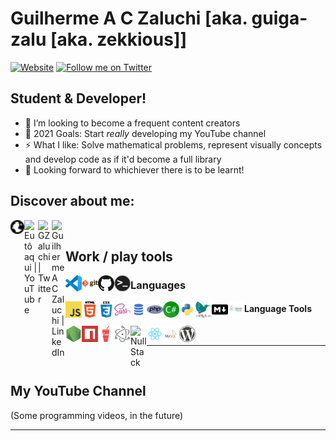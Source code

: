 # Guilherme A C Zaluchi [aka. guiga-zalu [aka. zekkious]]

[![Website](https://img.shields.io/website?label=guilherme.zaluchi.com.br&style=for-the-badge&url=https%3A%2F%2Fguilherme.zaluchi.com.br)][website]
[![Follow me on Twitter](https://img.shields.io/twitter/follow/GZaluchi?color=1DA1F2&logo=twitter&style=for-the-badge)][twitter_follow]

## Student & Developer!

- 👯 I’m looking to become a frequent content creators
- 🥅 2021 Goals: Start _really_ developing my YouTube channel
- ⚡ What I like: Solve mathematical problems, represent visually concepts and develop code as if it'd become a full library
- 🔭 Looking forward to whichiever there is to be learnt!

## Discover about me:

[<img align="left" alt="guilherme.zaluchi.com.br" width="22px" src="https://raw.githubusercontent.com/iconic/open-iconic/master/svg/globe.svg" />][website]
[<img align="left" alt="Eu tô aqui | YouTube" width="22px" src="https://cdn.jsdelivr.net/npm/simple-icons@v3/icons/youtube.svg" />][youtube]
[<img align="left" alt="GZaluchi | Twitter" width="22px" src="https://cdn.jsdelivr.net/npm/simple-icons@v3/icons/twitter.svg" />][twitter]
[<img align="left" alt="Guilherme A C Zaluchi | LinkedIn" width="22px" src="https://cdn.jsdelivr.net/npm/simple-icons@v3/icons/linkedin.svg" />][linkedin]

<br />

## Work / play tools

<img align="left" alt="Visual Studio Code" width="26px" src="https://raw.githubusercontent.com/github/explore/80688e429a7d4ef2fca1e82350fe8e3517d3494d/topics/visual-studio-code/visual-studio-code.png" />
<img align="left" alt="Git" width="26px" src="https://raw.githubusercontent.com/github/explore/80688e429a7d4ef2fca1e82350fe8e3517d3494d/topics/git/git.png" />
<img align="left" alt="GitHub" width="26px" src="https://raw.githubusercontent.com/github/explore/78df643247d429f6cc873026c0622819ad797942/topics/github/github.png" />
<img align="left" alt="Terminal" width="26px" src="https://raw.githubusercontent.com/github/explore/80688e429a7d4ef2fca1e82350fe8e3517d3494d/topics/terminal/terminal.png" />

### Languages

<img align="left" alt="JavaScript" width="26px" src="https://raw.githubusercontent.com/github/explore/80688e429a7d4ef2fca1e82350fe8e3517d3494d/topics/javascript/javascript.png" />
<img align="left" alt="HTML5" width="26px" src="https://raw.githubusercontent.com/github/explore/80688e429a7d4ef2fca1e82350fe8e3517d3494d/topics/html/html.png" />
<img align="left" alt="CSS3" width="26px" src="https://raw.githubusercontent.com/github/explore/80688e429a7d4ef2fca1e82350fe8e3517d3494d/topics/css/css.png" />
<img align="left" alt="Sass" width="26px" src="https://raw.githubusercontent.com/github/explore/80688e429a7d4ef2fca1e82350fe8e3517d3494d/topics/sass/sass.png" />
<img align="left" alt="SQL" width="26px" src="https://raw.githubusercontent.com/github/explore/80688e429a7d4ef2fca1e82350fe8e3517d3494d/topics/sql/sql.png" />
<img align="left" alt="PHP" width="26px" src="https://raw.githubusercontent.com/github/explore/ccc16358ac4530c6a69b1b80c7223cd2744dea83/topics/php/php.png" />
<img align="left" alt="C#" width="26px" src="https://raw.githubusercontent.com/github/explore/80688e429a7d4ef2fca1e82350fe8e3517d3494d/topics/csharp/csharp.png" />
<img align="left" alt="Python" width="26px" src="https://raw.githubusercontent.com/github/explore/80688e429a7d4ef2fca1e82350fe8e3517d3494d/topics/python/python.png" />
<img align="left" alt="LaTeX" width="26px" src="https://raw.githubusercontent.com/github/explore/80688e429a7d4ef2fca1e82350fe8e3517d3494d/topics/latex/latex.png" />
<img align="left" alt="Markdown" width="26px" src="https://raw.githubusercontent.com/github/explore/80688e429a7d4ef2fca1e82350fe8e3517d3494d/topics/markdown/markdown.png" />
<img align="left" alt="Java" width="26px" src="https://raw.githubusercontent.com/github/explore/80688e429a7d4ef2fca1e82350fe8e3517d3494d/topics/java/java.png" />

#### Language Tools

<img align="left" alt="Node.js" width="26px" src="https://raw.githubusercontent.com/github/explore/80688e429a7d4ef2fca1e82350fe8e3517d3494d/topics/nodejs/nodejs.png" />
<img align="left" alt="NPM" width="26px" src="https://raw.githubusercontent.com/github/explore/80688e429a7d4ef2fca1e82350fe8e3517d3494d/topics/npm/npm.png" />
<img align="left" alt="Gulp" width="26px" src="https://raw.githubusercontent.com/github/explore/80688e429a7d4ef2fca1e82350fe8e3517d3494d/topics/gulp/gulp.png" />
<img align="left" alt="Electron" width="26px" src="https://raw.githubusercontent.com/github/explore/80688e429a7d4ef2fca1e82350fe8e3517d3494d/topics/electron/electron.png" />
<img align="left" alt="NullStack" width="26px" src="https://avatars.githubusercontent.com/u/63256628?s=26&v=4" />
<img align="left" alt="React" width="26px" src="https://raw.githubusercontent.com/github/explore/80688e429a7d4ef2fca1e82350fe8e3517d3494d/topics/react/react.png" />
<img align="left" alt="MySQL" width="26px" src="https://raw.githubusercontent.com/github/explore/80688e429a7d4ef2fca1e82350fe8e3517d3494d/topics/mysql/mysql.png" />
<img align="left" alt="WordPress" width="26px" src="https://raw.githubusercontent.com/github/explore/80688e429a7d4ef2fca1e82350fe8e3517d3494d/topics/wordpress/wordpress.png" />

<br />
<hr />
<br />

## My YouTube Channel

(Some programming videos, in the future)

<!--- YOUTUBE:START --->
<!--- YOUTUBE:END --->

---

<!---<img align="left" alt="GitHub Stats" src="https://github-readme-stats.vercel.app/api?username=guiga-zalu&show_icons=true&hide_border=true" />--->

[website]: https://guilherme.zaluchi.com.br
[youtube]: https://www.youtube.com/channel/UCVQG0J9ZgdzJafCBSpTKnKA
[twitter]: https://twitter.com/GZaluchi
[twitter_follow]: https://twitter.com/intent/follow?original_referer=https%3A%2F%2Fgithub.com%2Fguiga-zalu&screen_name=GZaluchi
[linkedin]: https://www.linkedin.com/in/guilherme-alves-c-zaluchi/
